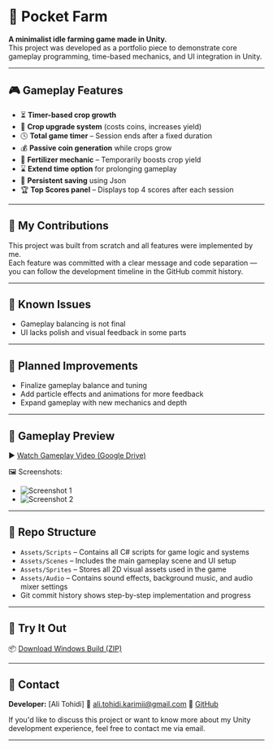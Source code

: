 # 🌱 Pocket Farm

**A minimalist idle farming game made in Unity.**  
This project was developed as a portfolio piece to demonstrate core gameplay programming, time-based mechanics, and UI integration in Unity.

---

## 🎮 Gameplay Features

- ⏳ **Timer-based crop growth**  
- 🌾 **Crop upgrade system** (costs coins, increases yield)  
- 🕓 **Total game timer** – Session ends after a fixed duration  
- 💰 **Passive coin generation** while crops grow  
- 🌿 **Fertilizer mechanic** – Temporarily boosts crop yield  
- ⌛ **Extend time option** for prolonging gameplay  
- 💾 **Persistent saving** using Json  
- 🏆 **Top Scores panel** – Displays top 4 scores after each session  

---

## 🔧 My Contributions

This project was built from scratch and all features were implemented by me.  
Each feature was committed with a clear message and code separation — you can follow the development timeline in the GitHub commit history.

---

## 🐞 Known Issues

- Gameplay balancing is not final  
- UI lacks polish and visual feedback in some parts  

---

## 🚧 Planned Improvements

- Finalize gameplay balance and tuning  
- Add particle effects and animations for more feedback  
- Expand gameplay with new mechanics and depth  

---

## 📸 Gameplay Preview

▶️ [Watch Gameplay Video (Google Drive)](https://drive.google.com/file/d/1iuohS0wAlUWRAHfuDNvDLeLIZYN1YXr2/view?usp=sharing)

🖼️ Screenshots:

- ![Screenshot 1](https://drive.google.com/file/d/1UdMbvWuFSbvZ8mBafVjkHqJQeUNeko34/view?usp=sharing)
- ![Screenshot 2](https://drive.google.com/file/d/1prGOBBdlOa7OPIaPshPZyR0XBWHD0lSc/view?usp=sharing)

---

## 📂 Repo Structure

- `Assets/Scripts` – Contains all C# scripts for game logic and systems  
- `Assets/Scenes` – Includes the main gameplay scene and UI setup  
- `Assets/Sprites` – Stores all 2D visual assets used in the game  
- `Assets/Audio` – Contains sound effects, background music, and audio mixer settings  
- Git commit history shows step-by-step implementation and progress

---

## 🚀 Try It Out

📦 [Download Windows Build (ZIP)](https://drive.google.com/file/d/1YECV_brjXPeQVd7AqsE8CL6dld-g77Ny/view?usp=sharing)

---

## 💬 Contact

**Developer:** [Ali Tohidi]
📧  ali.tohidi.karimii@gmail.com
🔗 [GitHub](https://github.com/Tohidi-K)

If you'd like to discuss this project or want to know more about my Unity development experience, feel free to contact me via email.

---
